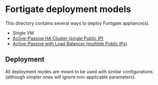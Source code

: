 # Fortigate deployment models
This directory contains several ways to deploy Fortigate appliance(s).

- Single VM
- [Active-Passive HA Cluster (single Public IP)](ha-ap.md)
- [Active-Passive with Load Balancer (multiple Public IPs)](ha-ap-elb.md)

## Deployment
All deployment modes are meant to be used with similar configurations (although simpler ones will ignore non-applicable parameters).
